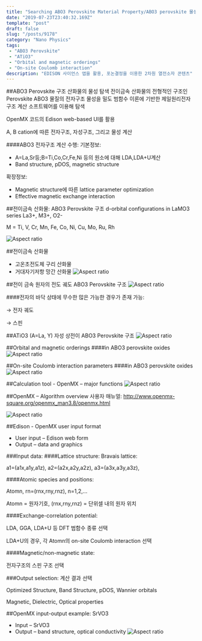 ```yaml
---
title: "Searching ABO3 Perovskite Material Property/ABO3 perovskite 물성탐색"
date: "2019-07-23T23:40:32.169Z"
template: "post"
draft: false
slug: "/posts/9178"
category: "Nano Physics"
tags: 
 - "ABO3 Perovskite"
 - "ATiO3"
 - "Orbital and magnetic orderings"
 - "On-site Coulomb interaction"
description: "EDISON 사이언스 앱을 활용, 포논결정을 이용한 2차원 열전소자 콘텐츠"
---
```


##ABO3 Perovskite 구조 산화물의 물성 탐색
전이금속 산화물의 전형적인 구조인 Perovskite ABO3 물질의 전자구조 물성을 밀도 범함수 이론에 기반한 제일원리전자 구조 계산 소프트웨어를 이용해 탐색

OpenMX 코드의 Edison web-based UI를 활용

A, B cation에 따른 전자구조, 자성구조, 그리고 물성 계산

####ABO3 전자구조 계산 수행: 
기본정보:
- A=La,Sr등;B=Ti,Co,Cr,Fe,Ni 등의 원소에 대해 LDA,LDA+U계산
- Band structure, pDOS, magnetic structure 

확장정보:
- Magnetic structure에 따른 lattice parameter optimization 
- Effective magnetic exchange interaction

##전이금속 산화물: ABO3 Perovskite 구조
d-orbital configurations in LaMO3 series La3+, M3+, O2-

M = Ti, V, Cr, Mn, Fe, Co, Ni, Cu, Mo, Ru, Rh

![Aspect ratio](/media/POST/9178/0.jpg)

##전이금속 산화물
- 고온초전도체 구리 산화물  
- 거대자기저항 망간 산화물
![Aspect ratio](/media/POST/9178/1.jpg)

##전이 금속 원자의 전도 궤도 
ABO3 Perovskite 구조
![Aspect ratio](/media/POST/9178/2.jpg)

####전자의 바닥 상태에 무수한 많은 가능한 경우가 존재 가능: 

$\rightarrow$ 전자 궤도

$\rightarrow$ 스핀


##ATiO3 (A=La, Y) 자성 상전이 
ABO3 Perovskite 구조
![Aspect ratio](/media/POST/9178/3.jpg)

##Orbital and magnetic orderings 
####in ABO3 perovskite oxides
![Aspect ratio](/media/POST/9178/4.jpg)

##On-site Coulomb interaction parameters 
####in ABO3 perovskite oxides
![Aspect ratio](/media/POST/9178/5.jpg)

##Calculation tool - OpenMX – major functions
![Aspect ratio](/media/POST/9178/6.jpg)

##OpenMX – Algorithm overview
사용자 매뉴얼: http://www.openmx-square.org/openmx_man3.8/openmx.html

![Aspect ratio](/media/POST/9178/7.jpg)

##Edison - OpenMX user input format
- User input – Edison web form 
- Output – data and graphics

###Input data:
####Lattice structure: Bravais lattice:

a1=(a1x,a1y,a1z), a2=(a2x,a2y,a2z), a3=(a3x,a3y,a3z),

####Atomic species and positions:

Atomn, rn=(rnx,rny,rnz), n=1,2,...

Atomn = 원자기호, (rnx,rny,rnz) = 단위셀 내의 원자 위치

####Exchange-correlation potential:

LDA, GGA, LDA+U 등 DFT 범함수 종류 선택

LDA+U의 경우, 각 Atomn의 on-site Coulomb interaction 선택

####Magnetic/non-magnetic state:

전자구조의 스핀 구조 선택 

###Output selection: 계산 결과 선택

Optimized Structure, Band Structure, pDOS, Wannier orbitals

Magnetic, Dielectric, Optical properties

##OpenMX input-output example: SrVO3
- Input – SrVO3
- Output – band structure, optical conductivity
![Aspect ratio](/media/POST/9178/8.jpg)
